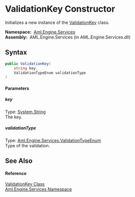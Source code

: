 ValidationKey Constructor
=========================
Initializes a new instance of the [ValidationKey][1] class.

  **Namespace:**  [Aml.Engine.Services][2]  
  **Assembly:**  AML.Engine.Services (in AML.Engine.Services.dll)

Syntax
------

```csharp
public ValidationKey(
	string key,
	ValidationTypeEnum validationType
)
```

#### Parameters

##### *key*
Type: [System.String][3]  
The key.

##### *validationType*
Type: [Aml.Engine.Services.ValidationTypeEnum][4]  
Type of the validation.


See Also
--------

#### Reference
[ValidationKey Class][1]  
[Aml.Engine.Services Namespace][2]  

[1]: README.md
[2]: ../README.md
[3]: https://docs.microsoft.com/dotnet/api/system.string
[4]: ../ValidationTypeEnum/README.md
[5]: https://www.automationml.org
[6]: ../../icons/logoShade.png